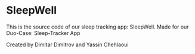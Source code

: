 # SleepWell

This is the source code of our sleep tracking app: SleepWell.
Made for our Duo-Case: Sleep-Tracker App

Created by Dimitar Dimitrov and Yassin Chehlaoui
